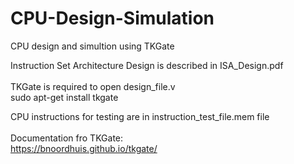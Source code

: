 # CPU-Design-Simulation
CPU design and simultion using TKGate

Instruction Set Architecture Design is described in ISA_Design.pdf <br /><br />
TKGate is required to open design_file.v <br />
sudo apt-get install tkgate   <br />

CPU instructions for testing are in instruction_test_file.mem file <br />
<br />
Documentation fro TKGate: <br />
https://bnoordhuis.github.io/tkgate/


